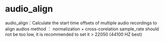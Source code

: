 # audio_align
audio_align：Calculate the start time offsets of multiple audio recordings to align  audios
method ： normalization + cross-corelation
sample_rate should not be too low, it is recommended to set it > 22050 (44100 HZ best)
